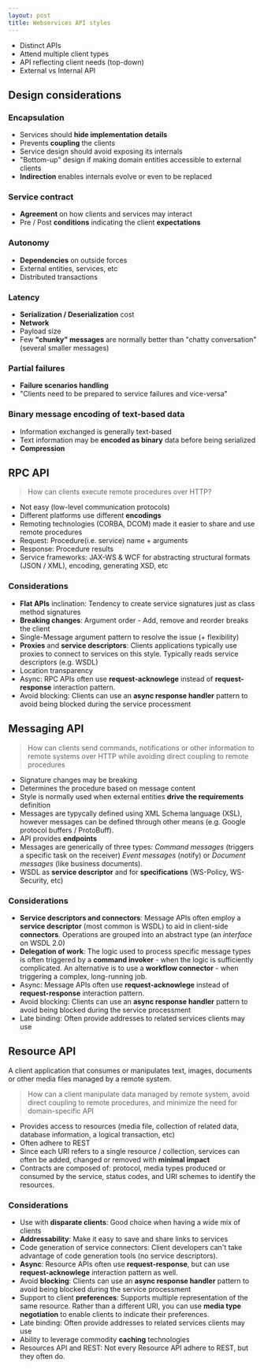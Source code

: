 ```yaml
---
layout: post
title: Webservices API styles
---
```


- Distinct APIs
- Attend multiple client types
- API reflecting client needs (top-down)
- External vs Internal API

## Design considerations

### Encapsulation

- Services should **hide implementation details**
- Prevents **coupling** the clients
- Service design should avoid exposing its internals
- "Bottom-up" design if making domain entities accessible to external clients
- **Indirection** enables internals evolve or even to be replaced

### Service contract

- **Agreement** on how clients and services may interact
- Pre / Post **conditions** indicating the client **expectations**

### Autonomy

- **Dependencies** on outside forces
- External entities, services, etc
- Distributed transactions

### Latency

- **Serialization / Deserialization** cost
- **Network**
- Payload size
- Few **"chunky" messages** are normally better than "chatty conversation" (several smaller messages)

### Partial failures

- **Failure scenarios handling**
- "Clients need to be prepared to service failures and vice-versa"

### Binary message encoding of text-based data

- Information exchanged is generally text-based
- Text information may be **encoded as binary** data before being serialized
- **Compression**

## RPC API

> How can clients execute remote procedures over HTTP?

- Not easy (low-level communication protocols)
- Different platforms use different **encodings**
- Remoting technologies (CORBA, DCOM) made it easier to share and use remote procedures
- Request: Procedure(i.e. service) name + arguments
- Response: Procedure results
- Service frameworks: JAX-WS & WCF for abstracting structural formats (JSON / XML), encoding, generating XSD, etc

### Considerations

- **Flat APIs** inclination: Tendency to create service signatures just as class method signatures
- **Breaking changes**: Argument order - Add, remove and reorder breaks the client
- Single-Message argument pattern to resolve the issue (+ flexibility)
- **Proxies** and **service descriptors**: Clients applications typically use proxies to connect to services on this style. Typically reads service descriptors (e.g. WSDL)
- Location transparency
- Async: RPC APIs often use **request-acknowlege** instead of **request-response** interaction pattern. 
- Avoid blocking: Clients can use an **async response handler** pattern to avoid being blocked during the service processment

## Messaging API

> How can clients send commands, notifications or other information to remote systems over HTTP while avoiding direct coupling to remote procedures

- Signature changes may be breaking
- Determines the procedure based on message content
- Style is normally used when external entities **drive the requirements** definition
- Messages are typycally defined using XML Schema language (XSL), however messages can be defined through other means (e.g. Google protocol buffers / ProtoBuff).
- API provides **endpoints**
- Messages are generically of three types: *Command messages* (triggers a specific task on the receiver) *Event messages* (notify) or *Document messages* (like business documents).
- WSDL as **service descriptor** and for **specifications** (WS-Policy, WS-Security, etc)

### Considerations

- **Service descriptors and connectors**: Message APIs often employ a **service descriptor** 
(most common is WSDL) to aid in client-side **connectors**. Operations are grouped into an abstract type (an *interface* on WSDL 2.0)
- **Delegation of work**: The logic used to process specific message types is often triggered by a **command invoker** - when the logic is sufficiently complicated. An alternative is to use a **workflow connector** - when triggering a complex, long-running job.
- Async: Message APIs often use **request-acknowlege** instead of **request-response** interaction pattern. 
- Avoid blocking: Clients can use an **async response handler** pattern to avoid being blocked during the service processment
- Late binding: Often provide addresses to related services clients may use

## Resource API

A client application that consumes or manipulates text, images, documents or other media files managed by a remote system.

> How can a client manipulate data managed by remote system, avoid direct coupling to remote procedures, and minimize the need for domain-specific API

- Provides access to resources (media file, collection of related data, database information, a logical transaction, etc)
- Often adhere to REST
- Since each URI refers to a single resource / collection, services can often be added, changed or removed with **minimal impact**
- Contracts are composed of: protocol, media types produced or consumed by the service, status codes, and URI schemes to identify the resources.


### Considerations

- Use with **disparate clients**: Good choice when having a wide mix of clients
- **Addressability**: Make it easy to save and share links to services
- Code generation of service connectors: Client developers can't take advantage of code generation tools (no service descriptors).
- **Async**: Resource APIs often use **request-response**, but can use **request-acknowlege** interaction pattern as well. 
- Avoid **blocking**: Clients can use an **async response handler** pattern to avoid being blocked during the service processment
- Support to client **preferences**: Supports multiple representation of the same resource. Rather than a different URI, you can use **media type negotiation** to enable clients to indicate their preferences.
- Late binding: Often provide addresses to related services clients may use
- Ability to leverage commodity **caching** technologies
- Resources API and REST: Not every Resource API adhere to REST, but they often do.